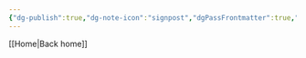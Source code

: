 ```yaml
---
{"dg-publish":true,"dg-note-icon":"signpost","dgPassFrontmatter":true,"noteIcon":"signpost","permalink":"/10-tags/evangelizacao/","created":"2025-10-18T20:33:13.287+01:00","updated":"2025-10-25T17:06:12.076+01:00"}
---
```


[[Home\|Back home]]